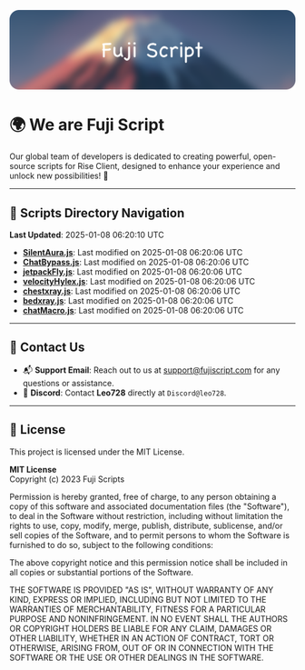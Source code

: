 ![Banner](.github/b.webp)

# 🌍 **We are Fuji Script**

Our global team of developers is dedicated to creating powerful, open-source scripts for Rise Client, designed to enhance your experience and unlock new possibilities! 🌟

---
<!-- SCRIPTS_NAVIGATION_START -->
## 📂 **Scripts Directory Navigation**

**Last Updated**: 2025-01-08 06:20:10 UTC

- **[SilentAura.js](scripts/SilentAura.js)**: Last modified on 2025-01-08 06:20:06 UTC
- **[ChatBypass.js](scripts/ChatBypass.js)**: Last modified on 2025-01-08 06:20:06 UTC
- **[jetpackFly.js](scripts/jetpackFly.js)**: Last modified on 2025-01-08 06:20:06 UTC
- **[velocityHylex.js](scripts/velocityHylex.js)**: Last modified on 2025-01-08 06:20:06 UTC
- **[chestxray.js](scripts/chestxray.js)**: Last modified on 2025-01-08 06:20:06 UTC
- **[bedxray.js](scripts/bedxray.js)**: Last modified on 2025-01-08 06:20:06 UTC
- **[chatMacro.js](scripts/chatMacro.js)**: Last modified on 2025-01-08 06:20:06 UTC

<!-- SCRIPTS_NAVIGATION_END -->

---

## 💬 **Contact Us**  
- 📬 **Support Email**: Reach out to us at [support@fujiscript.com](mailto:support@fujiscript.com) for any questions or assistance.  
- 💬 **Discord**: Contact **Leo728** directly at `Discord@leo728`.

---

## 📜 **License**

This project is licensed under the MIT License.  

**MIT License**  
Copyright (c) 2023 Fuji Scripts  

Permission is hereby granted, free of charge, to any person obtaining a copy of this software and associated documentation files (the "Software"), to deal in the Software without restriction, including without limitation the rights to use, copy, modify, merge, publish, distribute, sublicense, and/or sell copies of the Software, and to permit persons to whom the Software is furnished to do so, subject to the following conditions:  

The above copyright notice and this permission notice shall be included in all copies or substantial portions of the Software.  

THE SOFTWARE IS PROVIDED "AS IS", WITHOUT WARRANTY OF ANY KIND, EXPRESS OR IMPLIED, INCLUDING BUT NOT LIMITED TO THE WARRANTIES OF MERCHANTABILITY, FITNESS FOR A PARTICULAR PURPOSE AND NONINFRINGEMENT. IN NO EVENT SHALL THE AUTHORS OR COPYRIGHT HOLDERS BE LIABLE FOR ANY CLAIM, DAMAGES OR OTHER LIABILITY, WHETHER IN AN ACTION OF CONTRACT, TORT OR OTHERWISE, ARISING FROM, OUT OF OR IN CONNECTION WITH THE SOFTWARE OR THE USE OR OTHER DEALINGS IN THE SOFTWARE.  
